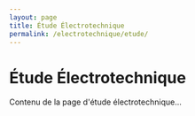 ```yaml
---
layout: page
title: Étude Électrotechnique
permalink: /electrotechnique/etude/
---
```


# Étude Électrotechnique

Contenu de la page d'étude électrotechnique... 